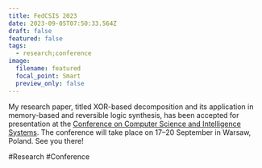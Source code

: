 ```yaml
---
title: FedCSIS 2023
date: 2023-09-05T07:50:33.564Z
draft: false
featured: false
tags:
  - research;conference
image:
  filename: featured
  focal_point: Smart
  preview_only: false
---
```

My research paper, titled XOR-based decomposition and its application in memory-based and reversible logic synthesis, has been accepted for presentation at the [Conference on Computer Science and Intelligence Systems](https://fedcsis.org/). The conference will take place on 17–20 September in Warsaw, Poland. See you there!

\#Research #Conference